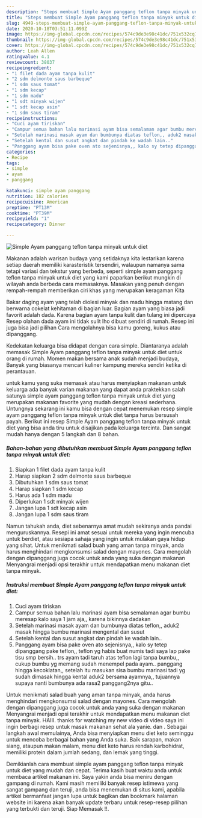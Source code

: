 ```yaml
---
description: "Steps membuat Simple Ayam panggang teflon tanpa minyak untuk diet teraktual"
title: "Steps membuat Simple Ayam panggang teflon tanpa minyak untuk diet teraktual"
slug: 4949-steps-membuat-simple-ayam-panggang-teflon-tanpa-minyak-untuk-diet-teraktual
date: 2020-10-18T03:51:11.099Z
image: https://img-global.cpcdn.com/recipes/574c9de3e98c41dc/751x532cq70/simple-ayam-panggang-teflon-tanpa-minyak-untuk-diet-foto-resep-utama.jpg
thumbnail: https://img-global.cpcdn.com/recipes/574c9de3e98c41dc/751x532cq70/simple-ayam-panggang-teflon-tanpa-minyak-untuk-diet-foto-resep-utama.jpg
cover: https://img-global.cpcdn.com/recipes/574c9de3e98c41dc/751x532cq70/simple-ayam-panggang-teflon-tanpa-minyak-untuk-diet-foto-resep-utama.jpg
author: Leah Allen
ratingvalue: 4.1
reviewcount: 38037
recipeingredient:
- "1 filet dada ayam tanpa kulit"
- "2 sdm delmonte saus barbeque"
- "1 sdm saus tomat"
- "1 sdm kecap"
- "1 sdm madu"
- "1 sdt minyak wijen"
- "1 sdt kecap asin"
- "1 sdm saus tiram"
recipeinstructions:
- "Cuci ayam tiriskan"
- "Campur semua bahan lalu marinasi ayam bisa semalaman agar bumbu meresap kalo saya 1 jam aja,, karena bikinnya dadakan"
- "Setelah marinasi masak ayam dan bumbunya diatas teflon,, aduk2 masak hingga bumbu marinasi mengental dan susut"
- "Setelah kental dan susut angkat dan pindah ke wadah lain.."
- "Panggang ayam bisa pake oven ato sejenisnya,, kalo sy tetep dipanggang pake teflon,, teflon yg habis buat numis tadi saya lap pake tisu smp bersih.. trs ayam tadi taruh atas teflon lagi tanpa bumbu,, cukup bumbu yg memang sudah menempel pada ayam.. panggang hingga kecoklatan,, setelah itu masukan sisa bumbu marinasi tadi yg sudah dimasak hingga kental aduk2 bersama ayamnya,, tujuannya supaya nanti bumbunya ada rasa2 panggang2nya gitu.."
categories:
- Recipe
tags:
- simple
- ayam
- panggang

katakunci: simple ayam panggang 
nutrition: 182 calories
recipecuisine: American
preptime: "PT13M"
cooktime: "PT39M"
recipeyield: "1"
recipecategory: Dinner

---
```



![Simple Ayam panggang teflon tanpa minyak untuk diet](https://img-global.cpcdn.com/recipes/574c9de3e98c41dc/751x532cq70/simple-ayam-panggang-teflon-tanpa-minyak-untuk-diet-foto-resep-utama.jpg)

Makanan adalah warisan budaya yang setidaknya kita lestarikan karena setiap daerah memiliki karasteristik tersendiri, walaupun namanya sama tetapi variasi dan tekstur yang berbeda, seperti simple ayam panggang teflon tanpa minyak untuk diet yang kami paparkan berikut mungkin di wilayah anda berbeda cara memasaknya. Masakan yang penuh dengan rempah-rempah memberikan ciri khas yang merupakan keragaman Kita

Bakar daging ayam yang telah diolesi minyak dan madu hingga matang dan berwarna cokelat kehitaman di bagian luar. Bagian ayam yang biasa jadi favorit adalah dada. Karena bagian ayam tanpa kulit dan tulang ini dipercaya Resep olahan dada ayam ini tidak sulit lho dibuat sendiri di rumah. Resep ini juga bisa jadi pilihan Cara mengolahnya bisa kamu goreng, kukus atau dipanggang.

Kedekatan keluarga bisa didapat dengan cara simple. Diantaranya adalah memasak Simple Ayam panggang teflon tanpa minyak untuk diet untuk orang di rumah. Momen makan bersama anak sudah menjadi budaya, Banyak yang biasanya mencari kuliner kampung mereka sendiri ketika di perantauan.

untuk kamu yang suka memasak atau harus menyiapkan makanan untuk keluarga ada banyak varian makanan yang dapat anda praktekkan salah satunya simple ayam panggang teflon tanpa minyak untuk diet yang merupakan makanan favorite yang mudah dengan kreasi sederhana. Untungnya sekarang ini kamu bisa dengan cepat menemukan resep simple ayam panggang teflon tanpa minyak untuk diet tanpa harus bersusah payah.
Berikut ini resep Simple Ayam panggang teflon tanpa minyak untuk diet yang bisa anda tiru untuk disajikan pada keluarga tercinta. Dan sangat mudah hanya dengan 5 langkah dan 8 bahan.


<!--inarticleads1-->

##### Bahan-bahan yang dibutuhkan membuat Simple Ayam panggang teflon tanpa minyak untuk diet:

1. Siapkan 1 filet dada ayam tanpa kulit
1. Harap siapkan 2 sdm delmonte saus barbeque
1. Dibutuhkan 1 sdm saus tomat
1. Harap siapkan 1 sdm kecap
1. Harus ada 1 sdm madu
1. Diperlukan 1 sdt minyak wijen
1. Jangan lupa 1 sdt kecap asin
1. Jangan lupa 1 sdm saus tiram


Namun tahukah anda, diet sebenarnya amat mudah sekiranya anda pandai menguruskannya. Resepi ini amat sesuai untuk mereka yang ingin mencuba untuk berdiet, atau sesiapa sahaja yang ingin untuk mulakan gaya hidup yang sihat. Untuk menikmati salad buah yang aman tanpa minyak, anda harus menghindari mengkonsumsi salad dengan mayones. Cara mengolah dengan dipanggang juga cocok untuk anda yang suka dengan makanan Menyangrai menjadi opsi terakhir untuk mendapatkan menu makanan diet tanpa minyak. 

<!--inarticleads2-->

##### Instruksi membuat  Simple Ayam panggang teflon tanpa minyak untuk diet:

1. Cuci ayam tiriskan
1. Campur semua bahan lalu marinasi ayam bisa semalaman agar bumbu meresap kalo saya 1 jam aja,, karena bikinnya dadakan
1. Setelah marinasi masak ayam dan bumbunya diatas teflon,, aduk2 masak hingga bumbu marinasi mengental dan susut
1. Setelah kental dan susut angkat dan pindah ke wadah lain..
1. Panggang ayam bisa pake oven ato sejenisnya,, kalo sy tetep dipanggang pake teflon,, teflon yg habis buat numis tadi saya lap pake tisu smp bersih.. trs ayam tadi taruh atas teflon lagi tanpa bumbu,, cukup bumbu yg memang sudah menempel pada ayam.. panggang hingga kecoklatan,, setelah itu masukan sisa bumbu marinasi tadi yg sudah dimasak hingga kental aduk2 bersama ayamnya,, tujuannya supaya nanti bumbunya ada rasa2 panggang2nya gitu..


Untuk menikmati salad buah yang aman tanpa minyak, anda harus menghindari mengkonsumsi salad dengan mayones. Cara mengolah dengan dipanggang juga cocok untuk anda yang suka dengan makanan Menyangrai menjadi opsi terakhir untuk mendapatkan menu makanan diet tanpa minyak. HAIII. thanks for watching my new video di video saya ini ingin berbagi resep untuk masak makanan sehat ala yanie. dan . Sebagai langkah awal memulainya, Anda bisa menyiapkan menu diet keto seminggu untuk mencoba berbagai bahan yang Anda suka. Baik sarapan, makan siang, ataupun makan malam, menu diet keto harus rendah karbohidrat, memiliki protein dalam jumlah sedang, dan lemak yang tinggi. 

Demikianlah cara membuat simple ayam panggang teflon tanpa minyak untuk diet yang mudah dan cepat. Terima kasih buat waktu anda untuk membaca artikel makanan ini. Saya yakin anda bisa meniru dengan gampang di rumah. Kami masih memiliki banyak resep istimewa yang sangat gampang dan teruji, anda bisa menemukan di situs kami, apabila artikel bermanfaat jangan lupa untuk bagikan dan bookmark halaman website ini karena akan banyak update terbaru untuk resep-resep pilihan yang terbukti dan teruji. Siap Memasak !!. 
